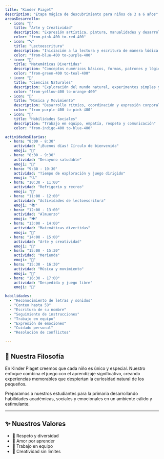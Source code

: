 ```yaml
---
title: "Kinder Piaget"
description: "Etapa mágica de descubrimiento para niños de 3 a 6 años"
areasDesarrollo:
  - icon: "🎨"
    title: "Arte y Creatividad"
    description: "Expresión artística, pintura, manualidades y desarrollo de la creatividad"
    color: "from-pink-400 to-red-400"
  - icon: "🔤"
    title: "Lectoescritura"
    description: "Iniciación a la lectura y escritura de manera lúdica y natural"
    color: "from-blue-400 to-purple-400"
  - icon: "🔢"
    title: "Matemáticas Divertidas"
    description: "Conceptos numéricos básicos, formas, patrones y lógica"
    color: "from-green-400 to-teal-400"
  - icon: "🌱"
    title: "Ciencias Naturales"
    description: "Exploración del mundo natural, experimentos simples y curiosidad científica"
    color: "from-yellow-400 to-orange-400"
  - icon: "🎵"
    title: "Música y Movimiento"
    description: "Desarrollo rítmico, coordinación y expresión corporal"
    color: "from-purple-400 to-pink-400"
  - icon: "👥"
    title: "Habilidades Sociales"
    description: "Trabajo en equipo, empatía, respeto y comunicación"
    color: "from-indigo-400 to-blue-400"

actividadesDiarias:
  - hora: "8:00 - 8:30"
    actividad: "¡Buenos días! Círculo de bienvenida"
    emoji: "🌅"
  - hora: "8:30 - 9:30"
    actividad: "Desayuno saludable"
    emoji: "🥞"
  - hora: "9:30 - 10:30"
    actividad: "Tiempo de exploración y juego dirigido"
    emoji: "🔍"
  - hora: "10:30 - 11:00"
    actividad: "Refrigerio y recreo"
    emoji: "🍎"
  - hora: "11:00 - 12:00"
    actividad: "Actividades de lectoescritura"
    emoji: "📚"
  - hora: "12:00 - 13:00"
    actividad: "Almuerzo"
    emoji: "🍽️"
  - hora: "13:00 - 14:00"
    actividad: "Matemáticas divertidas"
    emoji: "🔢"
  - hora: "14:00 - 15:00"
    actividad: "Arte y creatividad"
    emoji: "🎨"
  - hora: "15:00 - 15:30"
    actividad: "Merienda"
    emoji: "🧁"
  - hora: "15:30 - 16:30"
    actividad: "Música y movimiento"
    emoji: "🎵"
  - hora: "16:30 - 17:00"
    actividad: "Despedida y juego libre"
    emoji: "👋"

habilidades:
  - "Reconocimiento de letras y sonidos"
  - "Conteo hasta 50"
  - "Escritura de su nombre"
  - "Seguimiento de instrucciones"
  - "Trabajo en equipo"
  - "Expresión de emociones"
  - "Cuidado personal"
  - "Resolución de conflictos"

---
```


## 🎯 Nuestra Filosofía

En Kinder Piaget creemos que cada niño es único y especial. Nuestro enfoque combina el juego con el aprendizaje significativo, creando experiencias memorables que despiertan la curiosidad natural de los pequeños.

Preparamos a nuestros estudiantes para la primaria desarrollando habilidades académicas, sociales y emocionales en un ambiente cálido y estimulante.

---

## ✨ Nuestros Valores

- 🌟 Respeto y diversidad  
- 💝 Amor por aprender  
- 🤝 Trabajo en equipo  
- 🎨 Creatividad sin límites
